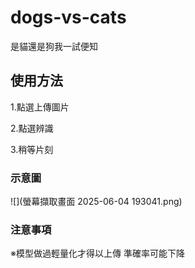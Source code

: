 # dogs-vs-cats
是貓還是狗我一試便知

## 使用方法

1.點選上傳圖片

2.點選辨識

3.稍等片刻



### 示意圖

![](螢幕擷取畫面 2025-06-04 193041.png)

### 注意事項

※模型做過輕量化才得以上傳 準確率可能下降